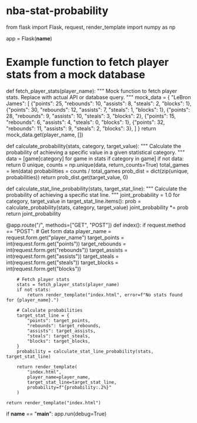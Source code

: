 # nba-stat-probability
from flask import Flask, request, render_template
import numpy as np

app = Flask(__name__)

# Example function to fetch player stats from a mock database
def fetch_player_stats(player_name):
    """
    Mock function to fetch player stats. Replace with actual API or database query.
    """
    mock_data = {
        "LeBron James": [
            {"points": 25, "rebounds": 10, "assists": 8, "steals": 2, "blocks": 1},
            {"points": 30, "rebounds": 12, "assists": 7, "steals": 1, "blocks": 1},
            {"points": 28, "rebounds": 9, "assists": 10, "steals": 3, "blocks": 2},
            {"points": 15, "rebounds": 6, "assists": 4, "steals": 0, "blocks": 1},
            {"points": 32, "rebounds": 11, "assists": 9, "steals": 2, "blocks": 3},
        ]
    }
    return mock_data.get(player_name, [])

def calculate_probability(stats, category, target_value):
    """
    Calculate the probability of achieving a specific value in a given statistical category.
    """
    data = [game[category] for game in stats if category in game]
    if not data:
        return 0
    unique, counts = np.unique(data, return_counts=True)
    total_games = len(data)
    probabilities = counts / total_games
    prob_dist = dict(zip(unique, probabilities))
    return prob_dist.get(target_value, 0)

def calculate_stat_line_probability(stats, target_stat_line):
    """
    Calculate the probability of achieving a specific stat line.
    """
    joint_probability = 1.0
    for category, target_value in target_stat_line.items():
        prob = calculate_probability(stats, category, target_value)
        joint_probability *= prob
    return joint_probability

@app.route("/", methods=["GET", "POST"])
def index():
    if request.method == "POST":
        # Get form data
        player_name = request.form.get("player_name")
        target_points = int(request.form.get("points"))
        target_rebounds = int(request.form.get("rebounds"))
        target_assists = int(request.form.get("assists"))
        target_steals = int(request.form.get("steals"))
        target_blocks = int(request.form.get("blocks"))
        
        # Fetch player stats
        stats = fetch_player_stats(player_name)
        if not stats:
            return render_template("index.html", error=f"No stats found for {player_name}.")

        # Calculate probabilities
        target_stat_line = {
            "points": target_points,
            "rebounds": target_rebounds,
            "assists": target_assists,
            "steals": target_steals,
            "blocks": target_blocks,
        }
        probability = calculate_stat_line_probability(stats, target_stat_line)

        return render_template(
            "index.html",
            player_name=player_name,
            target_stat_line=target_stat_line,
            probability=f"{probability:.2%}"
        )

    return render_template("index.html")

if __name__ == "__main__":
    app.run(debug=True)
